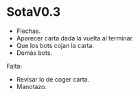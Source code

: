 # SotaV0.3
- Flechas.
- Aparecer carta dada la vuelta al terminar.
- Que los bots cojan la carta.
- Demás bots.

Falta: 
- Revisar lo de coger carta.
- Manotazo.
